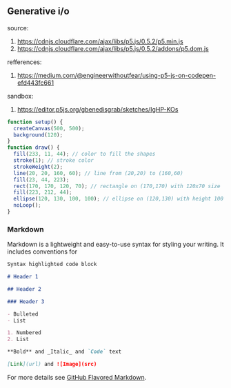 ## Generative i/o

source:

1. https://cdnjs.cloudflare.com/ajax/libs/p5.js/0.5.2/p5.min.js
2. https://cdnjs.cloudflare.com/ajax/libs/p5.js/0.5.2/addons/p5.dom.js

refferences:

1. https://medium.com/@engineerwithoutfear/using-p5-js-on-codepen-efd443fc661

sandbox:

1. https://editor.p5js.org/gbenedisgrab/sketches/IgHP-KOs

```js
function setup() {
  createCanvas(500, 500);
  background(120);
}
function draw() {
  fill(233, 11, 44); // color to fill the shapes
  stroke(1); // stroke color
  strokeWeight(2);
  line(20, 20, 160, 60); // line from (20,20) to (160,60)
  fill(23, 44, 223);
  rect(170, 170, 120, 70); // rectangle on (170,170) with 120x70 size
  fill(223, 212, 44);
  ellipse(120, 130, 100, 100); // ellipse on (120,130) with height 100 and width 100, which makes it a circle
  noLoop();
}
```

### Markdown

Markdown is a lightweight and easy-to-use syntax for styling your writing. It includes conventions for

```markdown
Syntax highlighted code block

# Header 1

## Header 2

### Header 3

- Bulleted
- List

1. Numbered
2. List

**Bold** and _Italic_ and `Code` text

[Link](url) and ![Image](src)
```

For more details see [GitHub Flavored Markdown](https://guides.github.com/features/mastering-markdown/).
